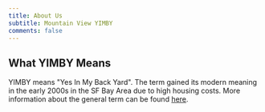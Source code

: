 ```yaml
---
title: About Us
subtitle: Mountain View YIMBY
comments: false
---
```


## What YIMBY Means

YIMBY means "Yes In My Back Yard". The term gained its modern meaning in the
early 2000s in the SF Bay Area due to high housing costs. More information
about the general term can be found [here].

[here]:https://en.wikipedia.org/wiki/YIMBY